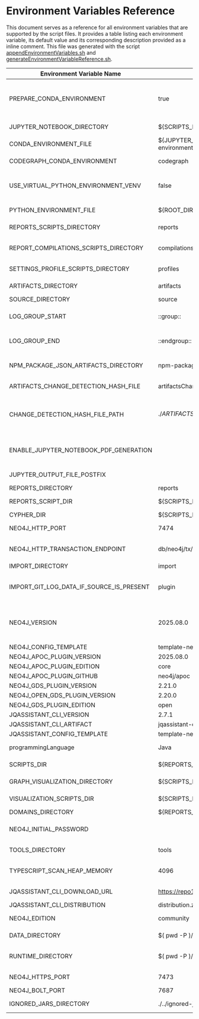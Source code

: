 # Environment Variables Reference

This document serves as a reference for all environment variables that are supported by the script files.
It provides a table listing each environment variable, its default value and its corresponding description provided as a inline comment.
This file was generated with the script [appendEnvironmentVariables.sh](./appendEnvironmentVariables.sh) and [generateEnvironmentVariableReference.sh](./generateEnvironmentVariableReference.sh).

| Environment Variable Name           | Default                             | Description                                            |
| ----------------------------------- | ----------------------------------- | ------------------------------------------------------ |
PREPARE_CONDA_ENVIRONMENT             | true                                | Wether to prepare a Python environment with Conda if needed (default, "true") or use an already prepared Conda environment ("false") |
JUPYTER_NOTEBOOK_DIRECTORY            | ${SCRIPTS_DIR}/../jupyter           | Repository directory containing the Jupyter Notebooks |
CONDA_ENVIRONMENT_FILE                | ${JUPYTER_NOTEBOOK_DIRECTORY}/../conda-environment.yml | Conda (package manager for Python) environment file path |
CODEGRAPH_CONDA_ENVIRONMENT           | codegraph                           | Name of the conda environment to use for code graph analysis |
USE_VIRTUAL_PYTHON_ENVIRONMENT_VENV   | false                               | Use "venv" for virtual Python environments ("true") or use an already prepared (e.g. conda) environment (default, "false"). |
PYTHON_ENVIRONMENT_FILE               | ${ROOT_DIRECTORY}/requirements.txt  | Pip (package manager for Python) environment file path |
REPORTS_SCRIPTS_DIRECTORY             | reports                             | Working directory containing the generated reports |
REPORT_COMPILATIONS_SCRIPTS_DIRECTORY | compilations                        | Repository directory that contains scripts that execute selected report generation scripts |
SETTINGS_PROFILE_SCRIPTS_DIRECTORY    | profiles                            | Repository directory that contains scripts containing settings |
ARTIFACTS_DIRECTORY                   | artifacts                           | Working directory containing the artifacts to be analyzed |
SOURCE_DIRECTORY                      | source                              |  |
LOG_GROUP_START                       | ::group::                           | Prefix to start a log group. Defaults to GitHub Actions log group start command. |
LOG_GROUP_END                         | ::endgroup::                        | Prefix to end a log group. Defaults to GitHub Actions log group end command. |
NPM_PACKAGE_JSON_ARTIFACTS_DIRECTORY  | npm-package-json                    | Subdirectory of "artifacts" containing the npm package.json files to scan |
ARTIFACTS_CHANGE_DETECTION_HASH_FILE  | artifactsChangeDetectionHash.txt    | !DEPRECATED! Use CHANGE_DETECTION_HASH_FILE. |
CHANGE_DETECTION_HASH_FILE_PATH       | ./${ARTIFACTS_DIRECTORY}/${CHANGE_DETECTION_HASH_FILE} | Default path of the file that contains the hash code of the file list for change detection. Can be overridden by a command line option. |
ENABLE_JUPYTER_NOTEBOOK_PDF_GENERATION |                                     | Enable PDF generation for Jupyter Notebooks if set to any non empty value like "true" or disable it with "" or "false". |
JUPYTER_OUTPUT_FILE_POSTFIX           |                                     | e.g. "" (no postfix), ".nbconvert" or ".output" |
REPORTS_DIRECTORY                     | reports                             |  |
REPORTS_SCRIPT_DIR                    | ${SCRIPTS_DIR}/reports              | Repository directory containing the report scripts |
CYPHER_DIR                            | ${SCRIPTS_DIR}/../cypher            |  |
NEO4J_HTTP_PORT                       | 7474                                | Neo4j HTTP API port for executing queries |
NEO4J_HTTP_TRANSACTION_ENDPOINT       | db/neo4j/tx/commit                  | Since Neo4j v5: "db/<name>/tx/commit", Neo4j v4: "db/data/transaction/commit" |
IMPORT_DIRECTORY                      | import                              |  |
IMPORT_GIT_LOG_DATA_IF_SOURCE_IS_PRESENT | plugin                              | Select how to import git log data. Options: "none", "aggregated", "full" and "plugin". Default="plugin". |
NEO4J_VERSION                         | 2025.08.0                           | Neo4j Graph Database Version. Current versions: >= 2025.03.0. Version 4.4.42 and 5.26.5 are the previous LTS (long term support) versions as of April 2025. |
NEO4J_CONFIG_TEMPLATE                 | template-neo4j.conf                 |  |
NEO4J_APOC_PLUGIN_VERSION             | 2025.08.0                           |  |
NEO4J_APOC_PLUGIN_EDITION             | core                                |  |
NEO4J_APOC_PLUGIN_GITHUB              | neo4j/apoc                          |  |
NEO4J_GDS_PLUGIN_VERSION              | 2.21.0                              |  |
NEO4J_OPEN_GDS_PLUGIN_VERSION         | 2.20.0                              |  |
NEO4J_GDS_PLUGIN_EDITION              | open                                |  |
JQASSISTANT_CLI_VERSION               | 2.7.1                               |  |
JQASSISTANT_CLI_ARTIFACT              | jqassistant-commandline-neo4jv5     |  |
JQASSISTANT_CONFIG_TEMPLATE           | template-neo4j-latest-jqassistant-continue-on-error.yaml |  |
programmingLanguage                   | Java                                | Set to default value "Java" if not set since it is optional |
SCRIPTS_DIR                           | ${REPORTS_SCRIPT_DIR}/..            | Repository directory containing the shell scripts |
GRAPH_VISUALIZATION_DIRECTORY         | ${SCRIPTS_DIR}/../graph-visualization | Repository directory containing the Jupyter Notebooks |
VISUALIZATION_SCRIPTS_DIR             | ${SCRIPTS_DIR}/visualization        | Repository directory containing the shell scripts for visualization |
DOMAINS_DIRECTORY                     | ${REPORTS_SCRIPT_DIR}/../../domains |  |
NEO4J_INITIAL_PASSWORD                |                                     | Neo4j login password that was set to replace the temporary initial password |
TOOLS_DIRECTORY                       | tools                               | Get the tools directory (defaults to "tools") |
TYPESCRIPT_SCAN_HEAP_MEMORY           | 4096                                | Heap memory in megabytes for Typescript scanning with (Node.js process). Defaults to 4096 MB. |
JQASSISTANT_CLI_DOWNLOAD_URL          | https://repo1.maven.org/maven2/com/buschmais/jqassistant/cli | Download URL for the jQAssistant CLI |
JQASSISTANT_CLI_DISTRIBUTION          | distribution.zip                    | Neo4j v5 & v4: "distribution.zip" |
NEO4J_EDITION                         | community                           | Choose "community" or "enterprise" |
DATA_DIRECTORY                        | $( pwd -P )/data                    | Path where Neo4j writes its data to (outside tools dir) |
RUNTIME_DIRECTORY                     | $( pwd -P )/runtime                 | Path where Neo4j puts runtime data to (e.g. logs) (outside tools dir) |
NEO4J_HTTPS_PORT                      | 7473                                | Neo4j HTTPS port for encrypted querying |
NEO4J_BOLT_PORT                       | 7687                                | Neo4j's own "Bolt Protocol" port |
IGNORED_JARS_DIRECTORY                | ./../ignored-jars                   | Directory to move the filtered out .jar files to |
